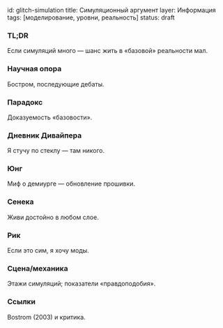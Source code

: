 id: glitch-simulation
title: Симуляционный аргумент
layer: Информация
tags: [моделирование, уровни, реальность]
status: draft

### TL;DR

Если симуляций много — шанс жить в «базовой» реальности мал.

### Научная опора

Бостром, последующие дебаты.

### Парадокс

Доказуемость «базовости».

### Дневник Дивайпера

Я стучу по стеклу — там никого.

### Юнг

Миф о демиурге — обновление прошивки.

### Сенека

Живи достойно в любом слое.

### Рик

Если это сим, я хочу моды.

### Сцена/механика

Этажи симуляций; показатели «правдоподобия».

### Ссылки

Bostrom (2003) и критика.
